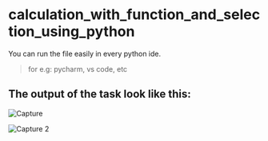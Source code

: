 # calculation_with_function_and_selection_using_python

You can run the file easily in every python ide.

> for e.g: pycharm, vs code, etc

## The output of the task look like this:

![Capture](https://github.com/user-attachments/assets/6b2aa920-6fce-4436-9a7d-6f79965d9d2e)

![Capture 2](https://github.com/user-attachments/assets/c4c1c62c-c551-4c5b-bace-0c834ec95a16)
